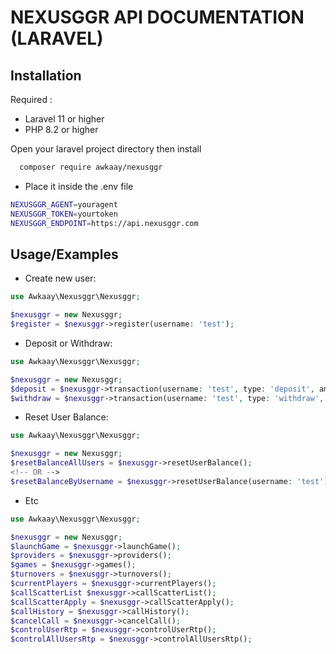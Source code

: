 
# NEXUSGGR API DOCUMENTATION (LARAVEL)


## Installation

Required : 
- Laravel 11 or higher
- PHP 8.2 or higher

Open your laravel project directory then install

```bash
  composer require awkaay/nexusggr
```
    
- Place it inside the .env file

```bash
NEXUSGGR_AGENT=youragent
NEXUSGGR_TOKEN=yourtoken
NEXUSGGR_ENDPOINT=https://api.nexusggr.com
```
## Usage/Examples

- Create new user:

```php
use Awkaay\Nexusggr\Nexusggr;

$nexusggr = new Nexusggr;
$register = $nexusggr->register(username: 'test');
```
- Deposit or Withdraw:

```php
use Awkaay\Nexusggr\Nexusggr;

$nexusggr = new Nexusggr;
$deposit = $nexusggr->transaction(username: 'test', type: 'deposit', amount: 100000);
$withdraw = $nexusggr->transaction(username: 'test', type: 'withdraw', amount: 100000);
```
- Reset User Balance:

```php
use Awkaay\Nexusggr\Nexusggr;

$nexusggr = new Nexusggr;
$resetBalanceAllUsers = $nexusggr->resetUserBalance();
<!-- OR -->
$resetBalanceByUsername = $nexusggr->resetUserBalance(username: 'test');
```

- Etc
```php
use Awkaay\Nexusggr\Nexusggr;

$nexusggr = new Nexusggr;
$launchGame = $nexusggr->launchGame();
$providers = $nexusggr->providers();
$games = $nexusggr->games();
$turnovers = $nexusggr->turnovers();
$currentPlayers = $nexusggr->currentPlayers();
$callScatterList $nexusggr->callScatterList();
$callScatterApply = $nexusggr->callScatterApply();
$callHistory = $nexusggr->callHistory();
$cancelCall = $nexusggr->cancelCall();
$controlUserRtp = $nexusggr->controlUserRtp();
$controlAllUsersRtp = $nexusggr->controlAllUsersRtp();
```
